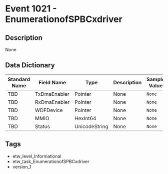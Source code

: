 # Event 1021 - EnumerationofSPBCxdriver

## Description
None

## Data Dictionary
|Standard Name|Field Name|Type|Description|Sample Value|
|---|---|---|---|---|
|TBD|TxDmaEnabler|Pointer|None|`None`|
|TBD|RxDmaEnabler|Pointer|None|`None`|
|TBD|WDFDevice|Pointer|None|`None`|
|TBD|MMIO|HexInt64|None|`None`|
|TBD|Status|UnicodeString|None|`None`|

## Tags
* etw_level_Informational
* etw_task_EnumerationofSPBCxdriver
* version_1